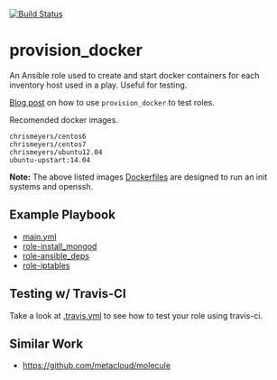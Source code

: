 [![Build Status](https://travis-ci.org/chrismeyersfsu/provision_docker.svg?branch=master)](https://travis-ci.org/chrismeyersfsu/provision_docker)


# provision_docker 
An Ansible role used to create and start docker containers for each inventory host used in a play. Useful for testing.

[Blog post](https://www.ansible.com/blog/testing-ansible-roles-with-docker) on how to use `provision_docker` to test roles.

Recomended docker images.
```
chrismeyers/centos6
chrismeyers/centos7
chrismeyers/ubuntu12.04
ubuntu-upstart:14.04
```
**Note:** The above listed images [Dockerfiles](https://github.com/chrismeyersfsu/provision_docker/blob/master/files/) are designed to run an init systems and openssh.

## Example Playbook

* [main.yml](https://github.com/chrismeyersfsu/provision_docker/blob/master/test/main.yml)
* [role-install_mongod](https://github.com/chrismeyersfsu/role-install_mongod)
* [role-ansible_deps](https://github.com/chrismeyersfsu/role-ansible_deps)
* [role-iptables](https://github.com/chrismeyersfsu/role-iptables)

## Testing w/ Travis-CI
Take a look at [.travis.yml](https://github.com/chrismeyersfsu/provision_docker/blob/master/.travis.yml) to see how to test your role using travis-ci.

## Similar Work

* https://github.com/metacloud/molecule 
